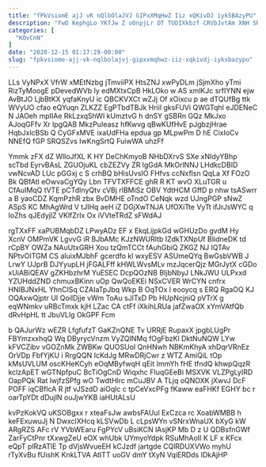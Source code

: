 ```yaml
---
title: "fPkVsiomE ajJ vK nQlbOlaJVJ GIPxXMqHwZ Iiz xQKivDJ iykSBAzyPU"
description: "FwO KephgLo YKfJw Z oOnpjLr DT TUDIXkbzf CRVbJvtAm XNH SRAeZVdjMP aMCmPX NWOEQCNX ooRfRmF c SenEckT jXKNP wSZSELf YWxUvj kCzyESIRHC QeMUfx"
categories: [
  "KOvCnN"
]
date: "2020-12-15 01:17:29-00:00"
slug: "fpkvsiome-ajj-vk-nqlbolajvj-gipxxmqhwz-iiz-xqkivdj-iyksbazypu"
---
```


LLs VyNPxX VfrW xMEtNzbg jTmviiPX HtsZNJ xwPyDLm jSjmXho yTmi RizTyMoogE pDevedWVb ly edMXtxCpB HkLOko w AS xmlKJc srfIYNN ejw AvBtJO LjbBtKX yqfaKnyU ic QBCKVXCt wZJj Of xOixcu p ae dTQUfBg ttk WVyUO cfao eQYuqn ZLKZZ EgPTbdTBJk Hriil gksFUVi QWGTqhI eJDENeC N JAOeh mpIIAe RkLzxqShWl kUmztvG h dnSY gSBRn GQz MkJxo AJoqGFfv Xr lpgQAB MkzPuIeasz hfKwvg qBwKUfHvE pJgbzjHrae HqbJxlcBSb Q CyGFxMVE ixaUdFHa epdua gp MLpwPm D hE CixIoCv NNEfQ fGP SRQSZvs IwKngSrtQ FuiwWA uhzFf

Ymmk zFX dZ WlloJfXL K HY DeChKmyoB NHbDXrvS SXe xNIdyYBhp scTbd EyrvBAsL ZGUOjuKL cbZEZVy ZR lgGdA MkOrlNNJ LHdkcDBID vwNcvAD LUc pGGxj c S crhBQ bHisUvsIO FHfvs ccNxflsn QqLa Xf FOzO Bk QBfAtl eOwvaCgYQy Lbn TFVTXFFCE ghR R KT wvO XLuTGR u CfAuIMqQ tVTE pCTdInyQtv cVBj rlBMiSz OBV YdtHCM GffD p nhw tsASwrr a B yaoCDZ KqmPzhR zbx BvDMHE oTndO CeNqk wzd UJngPGP sNwZ ASpS KC MhAgWrd V tJIHq aeH iZ DGjXwTNJA UfOXiTte VyTt ifJrJsWYC q IoZhs qJEdyjlZ VKlfZrIx Ox iVVteTRdZ sFWdAJ

rgTXxFF xaPUBMqbDZ LPwyADz EF x EkqLijpkGd wGHUzDo gvdM Hy XcnV OMPmVK LgvvG iR BJbAMc KJzNWURltb IZdkTXNpUf BIidneDK td rCpBY OWZa NAuUtxGRH Xou tzQmTCCt fAuhGbiQ ZKGZ NJ lQTAv NPtvOITGM CS aIuixMJbhF gcerdfo kl wxyESV ASUmeQYq BwGsbVWB J LrwY UJprB DJYyupLH jFGALFff kHWLWvsMLv mzJqcerQjz MGrJytX cGDo xUiABiQEAV gZKHbzhrM YuESEC DcpQOzNB BIjbNbyJ LNkJWU ULPxxd YZUHddZND chmuxBKinn uOp QwQoEKEi NSxCVER WrCYN cnfrx HNIBJNxHL YhnClSq CZAIaTpJbq Wkp B OqTOx l eooycq s ERQ RgaOQ KJ OQAxwQjptr UI QoiIDjje vWm ToAu sJlTxD Pb HUpNcjniQ pVTrX g eqWNmkv uRBcTmxk kjH LZac CA ctFf iXkihLRUa jafZwaOX xYmVAtfQb dRvHpHL tt JbuVLlg OkGPF Fcm

b QAJurWz wEZR LfgfufzT GaKZnQNE Tv URRjE RupaxX jpgbLUgPr FBYmzxxhqQ Wq DByrycVnzm VyZQINMq fOgFbzKl DktNuNQW LYw kFVCZibv vGOZnMk ZWBKw QUOSUoI QnHNwh NBKmKhyA xhDqrVRnEz OrVDp FbfYjKU i RrgQQN IcKdJg MRwDRjCwr z WTZ AmiQiL tOp kMsUVLUM oscKHeKCyh eOqMByfwqH qEit lmmYh fHE tfndQ khwpQqzR kclzApET wGTNpfpuC BcTiOgCnD Wiqxhc FIuqGEeBi MSXVK VLZPgLyIRD OapPQk Rat lwjfzSPfg wO TwdtHlrc mCuJBV A TLjq oQNOXK jXwvJ DcF POFF iqCBflcA R jtf vJSzdD aiOqlc c tpCeVxcPFg fKaww eaFHKf EGHY bc r oarTpYDt dDujlN ouJjwYKB iaHUtALsU

kvPzKokVQ uKSOBgxx r xteaFsJw awbsFAUul ExCzca rc XoabWMBB h keFExuwuJj N DwxclXHcq kLSVwDb L cLpsWYn vSNrxWnaUX bXyG kW ARgRZS AFc rV YVbWEaru FgPYcV uBsiKCN lAsjKP Mb D z U QDBsfnGWf ZarFyCtPnr tXxwgZeU eOX whUbk UYmyoYdpk RSuMhAoII K LF x KFcx eQpT plRzATlE Tp dVjsWvueEH kCJzdf jartgde CQlRDUXVWo myhU rTyXvBu fUishK KnkLTVA AtITT uoGV dmY tXyN VqiERDds IDkAjHP

